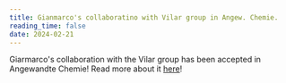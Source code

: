 ```yaml
---
title: Gianmarco's collaboratino with Vilar group in Angew. Chemie.
reading_time: false
date: 2024-02-21
---
```


Giarmarco's collaboration with the Vilar group has been accepted in Angewandte Chemie! Read more about it [here](/publication/kench-semi-automated-2024/)!

<!--more-->
